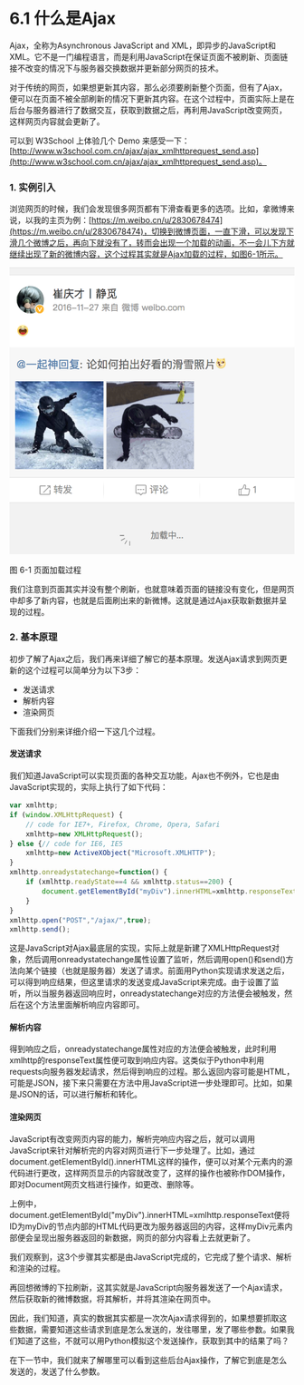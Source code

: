# 6.1 什么是Ajax

Ajax，全称为Asynchronous JavaScript and XML，即异步的JavaScript和XML。它不是一门编程语言，而是利用JavaScript在保证页面不被刷新、页面链接不改变的情况下与服务器交换数据并更新部分网页的技术。

对于传统的网页，如果想更新其内容，那么必须要刷新整个页面，但有了Ajax，便可以在页面不被全部刷新的情况下更新其内容。在这个过程中，页面实际上是在后台与服务器进行了数据交互，获取到数据之后，再利用JavaScript改变网页，这样网页内容就会更新了。

可以到 W3School 上体验几个 Demo 来感受一下：[http://www.w3school.com.cn/ajax/ajax_xmlhttprequest_send.asp](http://www.w3school.com.cn/ajax/ajax_xmlhttprequest_send.asp)。

### 1. 实例引入

浏览网页的时候，我们会发现很多网页都有下滑查看更多的选项。比如，拿微博来说，以我的主页为例：[https://m.weibo.cn/u/2830678474](https://m.weibo.cn/u/2830678474)，切换到微博页面，一直下滑，可以发现下滑几个微博之后，再向下就没有了，转而会出现一个加载的动画，不一会儿下方就继续出现了新的微博内容，这个过程其实就是Ajax加载的过程，如图6-1所示。

![](./assets/6-1.png)

图 6-1 页面加载过程

我们注意到页面其实并没有整个刷新，也就意味着页面的链接没有变化，但是网页中却多了新内容，也就是后面刷出来的新微博。这就是通过Ajax获取新数据并呈现的过程。

### 2. 基本原理

初步了解了Ajax之后，我们再来详细了解它的基本原理。发送Ajax请求到网页更新的这个过程可以简单分为以下3步：

* 发送请求
* 解析内容
* 渲染网页

下面我们分别来详细介绍一下这几个过程。

#### 发送请求

我们知道JavaScript可以实现页面的各种交互功能，Ajax也不例外，它也是由JavaScript实现的，实际上执行了如下代码：

```js
var xmlhttp;
if (window.XMLHttpRequest) {
    // code for IE7+, Firefox, Chrome, Opera, Safari
    xmlhttp=new XMLHttpRequest();
} else {// code for IE6, IE5
    xmlhttp=new ActiveXObject("Microsoft.XMLHTTP");
}
xmlhttp.onreadystatechange=function() {
    if (xmlhttp.readyState==4 && xmlhttp.status==200) {
        document.getElementById("myDiv").innerHTML=xmlhttp.responseText;
    }
}
xmlhttp.open("POST","/ajax/",true);
xmlhttp.send();
```

这是JavaScript对Ajax最底层的实现，实际上就是新建了XMLHttpRequest对象，然后调用onreadystatechange属性设置了监听，然后调用open()和send()方法向某个链接（也就是服务器）发送了请求。前面用Python实现请求发送之后，可以得到响应结果，但这里请求的发送变成JavaScript来完成。由于设置了监听，所以当服务器返回响应时，onreadystatechange对应的方法便会被触发，然后在这个方法里面解析响应内容即可。

#### 解析内容

得到响应之后，onreadystatechange属性对应的方法便会被触发，此时利用xmlhttp的responseText属性便可取到响应内容。这类似于Python中利用requests向服务器发起请求，然后得到响应的过程。那么返回内容可能是HTML，可能是JSON，接下来只需要在方法中用JavaScript进一步处理即可。比如，如果是JSON的话，可以进行解析和转化。

#### 渲染网页

JavaScript有改变网页内容的能力，解析完响应内容之后，就可以调用JavaScript来针对解析完的内容对网页进行下一步处理了。比如，通过document.getElementById().innerHTML这样的操作，便可以对某个元素内的源代码进行更改，这样网页显示的内容就改变了，这样的操作也被称作DOM操作，即对Document网页文档进行操作，如更改、删除等。

上例中，document.getElementById("myDiv").innerHTML=xmlhttp.responseText便将ID为myDiv的节点内部的HTML代码更改为服务器返回的内容，这样myDiv元素内部便会呈现出服务器返回的新数据，网页的部分内容看上去就更新了。

我们观察到，这3个步骤其实都是由JavaScript完成的，它完成了整个请求、解析和渲染的过程。

再回想微博的下拉刷新，这其实就是JavaScript向服务器发送了一个Ajax请求，然后获取新的微博数据，将其解析，并将其渲染在网页中。

因此，我们知道，真实的数据其实都是一次次Ajax请求得到的，如果想要抓取这些数据，需要知道这些请求到底是怎么发送的，发往哪里，发了哪些参数。如果我们知道了这些，不就可以用Python模拟这个发送操作，获取到其中的结果了吗？

在下一节中，我们就来了解哪里可以看到这些后台Ajax操作，了解它到底是怎么发送的，发送了什么参数。